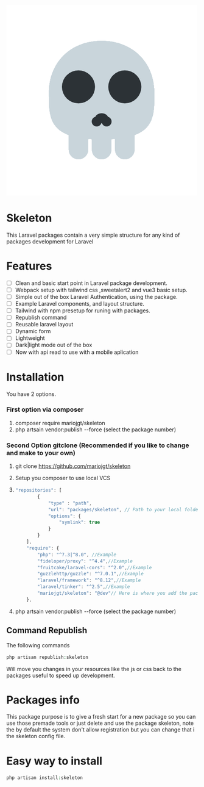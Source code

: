 ![image info](https://raw.githubusercontent.com/mariojgt/skeleton/master/Publish/Public/image/skeleton.png)

# Skeleton
This Laravel packages contain a very simple structure for any kind of packages development for Laravel

# Features

- [ ] Clean and basic start point in Laravel package development.
- [ ] Webpack setup with tailwind css ,sweetalert2 and vue3 basic setup.
- [ ] Simple out of the box Laravel Authentication, using the package.
- [ ] Example Laravel components, and layout structure.
- [ ] Tailwind with npm presetup for runing with packages.
- [ ] Republish command
- [ ] Reusable laravel layout
- [ ] Dynamic form
- [ ] Lightweight
- [ ] Dark|light mode out of the box
- [ ] Now with api read to use with a mobile aplication

# Installation

You have 2 options.

### First option via composer

1. composer require mariojgt/skeleton
2. php artsain vendor:publish --force  (select the package number)

### Second Option gitclone (Recommended if you like to change and make to your own)

1. git clone https://github.com/mariojgt/skeleton

2. Setup you composer to use local VCS

3. ```javascript
   "repositories": [
           {
               "type" : "path",
               "url": "packages/skeleton", // Path to your local folder package
               "options": {
                   "symlink": true
               }
           }
       ],
       "require": {
           "php": "^7.3|^8.0", //Example
           "fideloper/proxy": "^4.4",//Example
           "fruitcake/laravel-cors": "^2.0",//Example
           "guzzlehttp/guzzle": "^7.0.1",//Example
           "laravel/framework": "^8.12",//Example
           "laravel/tinker": "^2.5",//Example
           "mariojgt/skeleton": "@dev"// Here is where you add the package reference
       },
   ```

4. php artsain vendor:publish --force  (select the package number)

## Command Republish

The following commands

```php
php artisan republish:skeleton
```

Will move you changes in your resources like the js or css back to the packages useful to speed up development.

# Packages info

This package purpose is to give a fresh start for a new package so you can use those premade tools or just delete and use the package skeleton, note the by default the system don't allow registration but you can change that i the skeleton config file.
# Easy way to install

```php
php artisan install:skeleton
```
